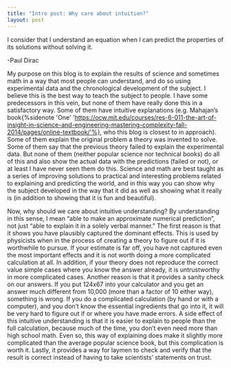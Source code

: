 ```yaml
---
title: "Intro post: Why care about intuition?"
layout: post
---
```


I consider that I understand an equation when I can predict the properties of its solutions without solving it.

-Paul Dirac

My purpose on this blog is to explain the results of science and sometimes math in a way that most people can understand, and do so using experimental data and the chronological development of the subject. I believe this is the best way to teach the subject to people. I have some predecessors in this vein, but none of them have really done this in a satisfactory way. Some of them have intuitive explanations (e.g. Mahajan’s book{%sidenote 'One' 'https://ocw.mit.edu/courses/res-6-011-the-art-of-insight-in-science-and-engineering-mastering-complexity-fall-2014/pages/online-textbook/'%}, who this blog is closest to in approach). Some of them explain the original problem a theory was invented to solve. Some of them say that the previous theory failed to explain the experimental data. But none of them (neither popular science nor technical books) do all of this and also show the actual data with the predictions (failed or not), or at least I have never seen them do this.
Science and math are best taught as a series of improving solutions to practical and interesting problems related to explaining and predicting the world, and in this way you can show why the subject developed in the way that it did as well as showing what it really is (in addition to showing that it is fun and beautiful).

Now, why should we care about intuitive understanding? By understanding in this sense, I mean “able to make an approximate numerical prediction”, not just “able to explain it in a solely verbal manner.” The first reason is that it shows you have plausibly captured the dominant effects. This is used by physicists when in the process of creating a theory to figure out if it is worthwhile to pursue. If your estimate is far off, you have not captured even the most important effects and it is not worth doing a more complicated calculation at all. In addition, if your theory does not reproduce the correct value simple cases where you know the answer already, it is untrustworthy in more complicated cases. Another reason is that it provides a sanity check on our answers. If you put 124x67 into your calculator and you get an answer much different from 10,000 (more than a factor of 10 either way), something is wrong. If you do a complicated calculation (by hand or with a computer), and you don’t know the essential ingredients that go into it, it will be very hard to figure out if or where you have made errors. A side effect of this intuitive understanding is that it is easier to explain to people than the full calculation, because much of the time, you don’t even need more than high school math. Even so, this way of explaining does make it slightly more complicated than the average popular science book, but this complication is worth it. Lastly, it provides a way for laymen to check and verify that the result is correct instead of having to take scientists’ statements on trust.
